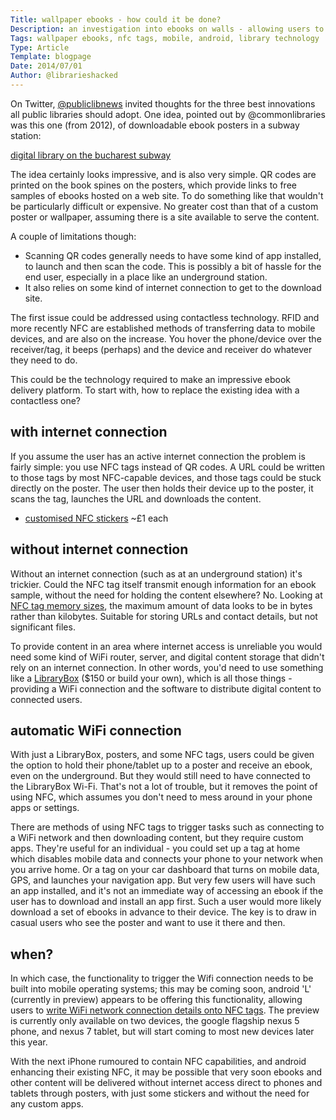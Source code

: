 ```yaml
---
Title: wallpaper ebooks - how could it be done?
Description: an investigation into ebooks on walls - allowing users to access ebooks by holding their phone to wallpaper or posters.
Tags: wallpaper ebooks, nfc tags, mobile, android, library technology
Type: Article
Template: blogpage
Date: 2014/07/01
Author: @librarieshacked
---
```


On Twitter, [@publiclibnews](https://twitter.com/publiclibnews/status/476433830124199937) invited thoughts for the three best innovations all public libraries should adopt.  One idea, pointed out by @commonlibraries was this one (from 2012), of downloadable ebook posters in a subway station:

[digital library on the bucharest subway](http://www.paulkater.com/2012/10/stunning-idea-digital-library-on-the-bucharest-subway-station/)

The idea certainly looks impressive, and is also very simple.  QR codes are printed on the book spines on the posters, which provide links to free samples of ebooks hosted on a web site.  To do something like that wouldn't be particularly difficult or expensive.  No greater cost than that of a custom poster or wallpaper, assuming there is a site available to serve the content.

A couple of limitations though:

- Scanning QR codes generally needs to have some kind of app installed, to launch and then scan the code.  This is possibly a bit of hassle for the end user, especially in a place like an underground station.
- It also relies on some kind of internet connection to get to the download site.

The first issue could be addressed using contactless technology.  RFID and more recently NFC are established methods of transferring data to mobile devices, and are also on the increase. You hover the phone/device over the receiver/tag, it beeps (perhaps) and the device and receiver do whatever they need to do.

This could be the technology required to make an impressive ebook delivery platform.  To start with, how to replace the existing idea with a contactless one?

## with internet connection

If you assume the user has an active internet connection the problem is fairly simple:  you use NFC tags instead of QR codes.  A URL could be written to those tags by most NFC-capable devices, and those tags could be stuck directly on the poster.  The user then holds their device up to the poster, it scans the tag, launches the URL and downloads the content.

- [customised NFC stickers](http://rapidnfc.com/item/131/custom_print_nfc_stickers_44_x_55mm_rectangle_ntag203_express) ~£1 each

## without internet connection

Without an internet connection (such as at an underground station) it's trickier.  Could the NFC tag itself transmit enough information for an ebook sample, without the need for holding the content elsewhere?  No.  Looking at [NFC tag memory sizes](http://rapidnfc.com/which_nfc_chip), the maximum amount of data looks to be in bytes rather than kilobytes.  Suitable for storing URLs and contact details, but not significant files.

To provide content in an area where internet access is unreliable you would need some kind of WiFi router, server, and digital content storage that didn't rely on an internet connection.  In other words, you'd need to use something like a [LibraryBox](http://jasongriffey.net/librarybox/) ($150 or build your own), which is all those things - providing a WiFi connection and the software to distribute digital content to connected users.

## automatic WiFi connection
With just a LibraryBox, posters, and some NFC tags, users could be given the option to hold their phone/tablet up to a poster and receive an ebook, even on the underground.  But they would still need to have connected to the LibraryBox Wi-Fi.  That's not a lot of trouble, but it removes the point of using NFC, which assumes you don't need to mess around in your phone apps or settings. 

There are methods of using NFC tags to trigger tasks such as connecting to a WiFi network and then downloading content, but they require custom apps.  They're useful for an individual - you could set up a tag at home which disables mobile data and connects your phone to your network when you arrive home.  Or a tag on your car dashboard that turns on mobile data, GPS, and launches your navigation app.  But very few users will have such an app installed, and it's not an immediate way of accessing an ebook if the user has to download and install an app first.  Such a user would more likely download a set of ebooks in advance to their device.  The key is to  draw in casual users who see the poster and want to use it there and then.

## when?

In which case, the functionality to trigger the Wifi connection needs to be built into mobile operating systems; this may be coming soon, android 'L' (currently in preview) appears to be offering this functionality, allowing users to [write WiFi network connection details onto NFC tags](http://www.androidpolice.com/2014/06/27/android-l-feature-spotlight-write-wi-fi-passwords-to-nfc-tags-directly-from-android/).  The preview is currently only available on two devices, the google flagship nexus 5 phone, and nexus 7 tablet, but will start coming to most new devices later this year.

With the next iPhone rumoured to contain NFC capabilities, and android enhancing their existing NFC, it may be possible that very soon ebooks and other content will be delivered without internet access direct to phones and tablets through posters, with just some stickers and without the need for any custom apps.